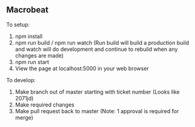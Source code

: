 ## Macrobeat

To setup:

1. npm install
2. npm run build / npm run watch (Run build will build a production build and watch will do development and continue to rebuild when any changes are made)
3. npm run start
4. View the page at localhost:5000 in your web browser

To develop:
1. Make branch out of master starting with ticket number (Looks like 2071jd)
2. Make required changes
3. Make pull request back to master
(Note: 1 approval is required for merge)
